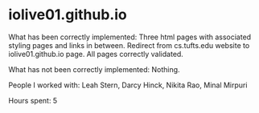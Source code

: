 # iolive01.github.io

What has been correctly implemented:
  Three html pages with associated styling pages and links in between.
  Redirect from cs.tufts.edu website to iolive01.github.io page.
  All pages correctly validated.

What has not been correctly implemented:
  Nothing.
  
People I worked with: Leah Stern, Darcy Hinck, Nikita Rao, Minal Mirpuri

Hours spent: 5
  
  
